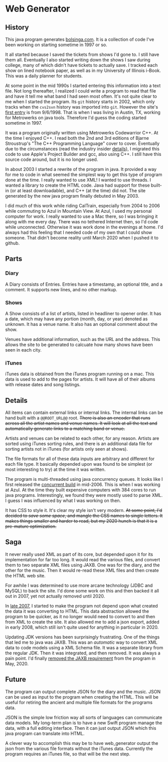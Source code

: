 # Web Generator

## History
This java program generates [bolsinga.com](http://www.bolsinga.com/). It is a collection of code I've been working on starting sometime in 1997 or so.

It all started because I saved the tickets from shows I'd gone to. I still have them all. Eventually I also started writing down the shows I saw during college, many of which didn't have tickets to actually save. I tracked each show on lined notebook paper, as well as in my University of Illinois i-Book. This was a daily planner for students.

At some point in the mid 1990s I started entering this information into a text file. Not long thereafter, I realized I could write a program to read that file and have it tell me what band I had seen most often. It's not quite clear to me when I started the program. Its `git` history starts in 2002, which only tracks when the `cvs2svn` history was imported into `git`. However the site's [first entry](http://www.bolsinga.com/archives/1998.html#e0) is from 9/6/1998. That is when I was living in Austin, TX, working for Metrowerks on java tools. Therefore I'd guess the coding started sometime in 1997.

It was a program originally written using Metrowerks Codewarrior C++. At the time I enjoyed C++. I read  both the 2nd and 3rd editions of Bjarne Stroustrup's "The C++ Programming Language" cover to cover. Eventually due to the circumstances (read the industry insider [details](http://www.bolsinga.com/archives/2005.html#e171)), I migrated this code to use Apple's Project Builder and gcc, also using C++. I still have this source code around, but it is no longer used.

In about 2003 I started a rewrite of the program in java. It provided a way for me to code in what seemed the simplest way to get this type of program done at the time. I really wanted to use XML! I wanted to use threads. I wanted a library to create the HTML code. Java had support for these built-in (or at least downloadable), and C++ (at the time) did not. The site generated by the new java program finally debuted in May 2003.

I did much of this work while riding CalTrain, especially from 2004 to 2006 while commuting to Azul in Mountain View. At Azul, I used my personal computer for work. I really wanted to use a Mac there, so I was bringing it along with me every day. There was no tethered Internet then, so I'd code while unconnected. Otherwise it was work done in the evenings at home. I'd always had this feeling that I needed code of my own that I could show someone. That didn't become reality until March 2020 when I pushed it to github.

## Parts

### Diary
A Diary consists of Entries. Entries have a timestamp, an optional title, and a comment. It supports new lines, and no other markup.

### Shows
A Show consists of a list of artists, listed in headliner to opener order. It has a date, which may have any portion (month, day, or year) denoted as unknown. It has a venue name. It also has an optional comment about the show.

Venues have additional information, such as the URL and the address. This allows the site to be generated to calcuate how many shows have been seen in each city.

### iTunes
iTunes data is obtained from the iTunes program running on a mac. This data is used to add to the pages for artists. It will have all of their albums with release dates and song listings.

## Details

All items can contain external links or internal links. The internal links can be hand built with a `@@ROOT_URL@@` root. <del>There is also an encoder that runs across all the artist names and venue names. It will look at all the text and automatically generate links to a matching band or venue.</del>

Artists and venues can be related to each other, for any reason. Artists are sorted using iTunes sorting rules, and there is an additional data file for sorting artists not in iTunes (for artists only seen at shows).

The file formats for all of these data inputs are arbitrary and different for each file type. It basically depended upon was found to be simplest (or most interesting to try) at the time it was written.

The program is multi-threaded using java concurrency queues. It looks like I first released the [concurrent build](http://www.bolsinga.com/archives/2006.html#e246) in mid-2006. This is when I was working at Azul. At the time they built expensive computers with 384 cores to run java programs. Interestingly, we found they were mostly used to parse XML. I guess I was influenced by what I was working on then.

It has CSS to style it. It's clear my style isn't very modern. <del>At some point, I'd decided to *save some space*, and mangle the CSS names to single letters. It makes things smaller and harder to read, but my 2020 hunch is that it is a pre-mature optimization.</del>

## Saga

It never really used XML as part of its core, but depended upon it for its implementation for far too long. It would read the various files, and convert them to two separate XML files using JAXB. One was for the diary, and the other for the music. Then it would re-read these XML files and then create the HTML web site.

For awhile I was determined to use more arcane technology (JDBC and MySQL) to back the site. I'd done some work on this and then backed it all out in 2007, yet not actually removed until 2020.

In [late 2007](https://github.com/bolsinga/web_generator/commit/1da36f0005999f4be473841238b85bd7aa019a2a), I started to make the program not depend upon what created the data it was converting to HTML. This data abstraction allowed the program to be quicker, as it no longer would need to convert to and then from XML to create the site. It also allowed me to add a json export, added in early 2008, which still isn't quite used for anything in particular in 2020.

Updating JDK versions has been surprisingly frustrating. One of the things that led me to java was JAXB. This was an _automatic_ way to convert XML data to code models using a XML Schema file. It was a separate library from the regular JDK. Then it was integrated, and then removed. It was always a pain point. I'd finally [removed the JAXB requirement](https://github.com/bolsinga/web_generator/pull/11) from the program in May, 2020.

## Future

The program can output complete JSON for the diary and the music. JSON can be used as input to the program when creating the HTML. This will be useful for retiring the ancient and multiple file formats for the programs data.

JSON is the simple low friction way all sorts of languages can communicate data models. My long-term plan is to have a new Swift program manage the data, with a full editing interface. Then it can just output JSON which this java program can translate into HTML.

A clever way to accomplish this may be to have web_generator output the json from the various file formats without the iTunes data. Currently the program requires an iTunes file, so that will be the next step.
